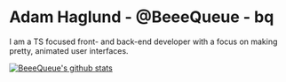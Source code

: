 # Adam Haglund - @BeeeQueue - bq

I am a TS focused front- and back-end developer with a focus on making pretty, animated user interfaces.

[![BeeeQueue's github stats](https://github-readme-stats.vercel.app/api?username=beeequeue&show_icons=true&theme=dark)](https://github.com/anuraghazra/github-readme-stats)
